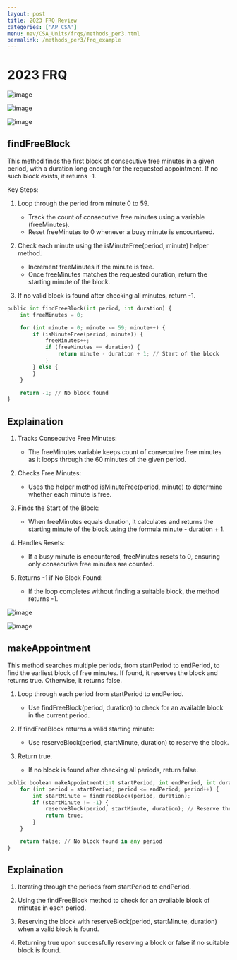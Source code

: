 ```yaml
---
layout: post
title: 2023 FRQ Review
categories: ['AP CSA']
menu: nav/CSA_Units/frqs/methods_per3.html
permalink: /methods_per3/frq_example
---
```


# 2023 FRQ

![image](https://github.com/user-attachments/assets/649677f2-64d7-4de1-91e8-300368053438)


![image](https://github.com/user-attachments/assets/90c68b8e-329f-4941-b88e-0edbf78ca3cb)


![image](https://github.com/user-attachments/assets/4413252d-bfd0-4e8d-a3c1-41af3054d1ff)

## findFreeBlock


This method finds the first block of consecutive free minutes in a given period, with a duration long enough for the requested appointment. If no such block exists, it returns -1.

Key Steps:

1. Loop through the period from minute 0 to 59.


    - Track the count of consecutive free minutes using a variable (freeMinutes).
    - Reset freeMinutes to 0 whenever a busy minute is encountered.


2. Check each minute using the isMinuteFree(period, minute) helper method.


    - Increment freeMinutes if the minute is free.
    - Once freeMinutes matches the requested duration, return the starting minute of the block.


3. If no valid block is found after checking all minutes, return -1.


```python
public int findFreeBlock(int period, int duration) {
    int freeMinutes = 0;

    for (int minute = 0; minute <= 59; minute++) {
        if (isMinuteFree(period, minute)) {
            freeMinutes++;
            if (freeMinutes == duration) {
                return minute - duration + 1; // Start of the block
            }
        } else {
        }
    }

    return -1; // No block found
}

```

## Explaination

1. Tracks Consecutive Free Minutes:

    - The freeMinutes variable keeps count of consecutive free minutes as it loops through the 60 minutes of the given period.


2. Checks Free Minutes:

    - Uses the helper method isMinuteFree(period, minute) to determine whether each minute is free.


3. Finds the Start of the Block:

    - When freeMinutes equals duration, it calculates and returns the starting minute of the block using the formula minute - duration + 1.


4. Handles Resets:

    - If a busy minute is encountered, freeMinutes resets to 0, ensuring only consecutive free minutes are counted.


5. Returns -1 if No Block Found:

    - If the loop completes without finding a suitable block, the method returns -1.

![image](https://github.com/user-attachments/assets/667903e7-5f69-48ab-92b2-6d287d353dcc)

![image](https://github.com/user-attachments/assets/e7ba3a75-0b0a-4ff9-8297-6c5331cde18f)

## makeAppointment

This method searches multiple periods, from startPeriod to endPeriod, to find the earliest block of free minutes. If found, it reserves the block and returns true. Otherwise, it returns false.


1. Loop through each period from startPeriod to endPeriod.

    - Use findFreeBlock(period, duration) to check for an available block in the current period.


2. If findFreeBlock returns a valid starting minute:
    - Use reserveBlock(period, startMinute, duration) to reserve the block.


3. Return true.
    - If no block is found after checking all periods, return false.



```python
public boolean makeAppointment(int startPeriod, int endPeriod, int duration) {
    for (int period = startPeriod; period <= endPeriod; period++) {
        int startMinute = findFreeBlock(period, duration);
        if (startMinute != -1) {
            reserveBlock(period, startMinute, duration); // Reserve the block
            return true;
        }
    }

    return false; // No block found in any period
}

```

## Explaination


1. Iterating through the periods from startPeriod to endPeriod.




2. Using the findFreeBlock method to check for an available block of minutes in each period.




3. Reserving the block with reserveBlock(period, startMinute, duration) when a valid block is found.




4. Returning true upon successfully reserving a block or false if no suitable block is found.

